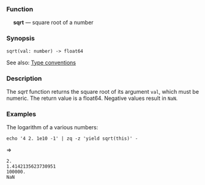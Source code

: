 ### Function

&emsp; **sqrt** &mdash; square root of a number

### Synopsis
```
sqrt(val: number) -> float64
```
See also: [Type conventions](../conventions.md)

### Description
The _sqrt_ function returns the square root of its argument `val`, which
must be numeric.  The return value is a float64.  Negative values
result in `NaN`.

### Examples

The logarithm of a various numbers:
```mdtest-command
echo '4 2. 1e10 -1' | zq -z 'yield sqrt(this)' -
```
=>
```mdtest-output
2.
1.4142135623730951
100000.
NaN
```
